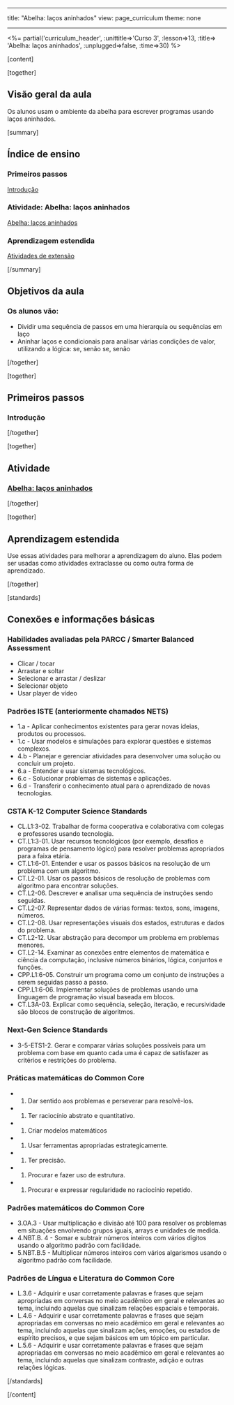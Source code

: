 * * *

title: "Abelha: laços aninhados" view: page_curriculum theme: none

* * *

<%= partial('curriculum_header', :unittitle=>'Curso 3', :lesson=>13, :title=> 'Abelha: laços aninhados', :unplugged=>false, :time=>30) %>

[content]

[together]

## Visão geral da aula

Os alunos usam o ambiente da abelha para escrever programas usando laços aninhados.

[summary]

## Índice de ensino

### **Primeiros passos**

[Introdução](#GetStarted)   


### **Atividade: Abelha: laços aninhados**

[Abelha: laços aninhados](#Activity)

### **Aprendizagem estendida**

[Atividades de extensão](#Extended)

[/summary]

## Objetivos da aula

### Os alunos vão:

  * Dividir uma sequência de passos em uma hierarquia ou sequências em laço 
  * Aninhar laços e condicionais para analisar várias condições de valor, utilizando a lógica: se, senão se, senão

[/together]

[together]

## Primeiros passos

### <a name="GetStarted"></a> Introdução

[/together]

[together]

## Atividade

### <a name="Activity"></a> [Abelha: laços aninhados](http://learn.letron.vip/s/course3/stage/13/puzzle/1)

[/together]

<!--(this is left in here as an example of how to include an image in Markdown)
![](binaryphoto.png) -->

[together]

## Aprendizagem estendida

<a name="Extended"></a>Use essas atividades para melhorar a aprendizagem do aluno. Elas podem ser usadas como atividades extraclasse ou como outra forma de aprendizado.

[/together]

[standards]

## Conexões e informações básicas

### Habilidades avaliadas pela PARCC / Smarter Balanced Assessment

  * Clicar / tocar
  * Arrastar e soltar
  * Selecionar e arrastar / deslizar
  * Selecionar objeto
  * Usar player de vídeo

### Padrões ISTE (anteriormente chamados NETS)

  * 1.a - Aplicar conhecimentos existentes para gerar novas ideias, produtos ou processos.
  * 1.c - Usar modelos e simulações para explorar questões e sistemas complexos.
  * 4.b - Planejar e gerenciar atividades para desenvolver uma solução ou concluir um projeto.
  * 6.a - Entender e usar sistemas tecnológicos.
  * 6.c - Solucionar problemas de sistemas e aplicações.
  * 6.d - Transferir o conhecimento atual para o aprendizado de novas tecnologias. 

### CSTA K-12 Computer Science Standards

  * CL.L1:3-02. Trabalhar de forma cooperativa e colaborativa com colegas e professores usando tecnologia.
  * CT.L1:3-01. Usar recursos tecnológicos (por exemplo, desafios e programas de pensamento lógico) para resolver problemas apropriados para a faixa etária.
  * CT.L1:6-01. Entender e usar os passos básicos na resolução de um problema com um algoritmo.
  * CT.L2-01. Usar os passos básicos de resolução de problemas com algoritmo para encontrar soluções.
  * CT.L2-06. Descrever e analisar uma sequência de instruções sendo seguidas.
  * CT.L2-07. Representar dados de várias formas: textos, sons, imagens, números.
  * CT.L2-08. Usar representações visuais dos estados, estruturas e dados do problema.
  * CT.L2-12. Usar abstração para decompor um problema em problemas menores. 
  * CT.L2-14. Examinar as conexões entre elementos de matemática e ciência da computação, inclusive números binários, lógica, conjuntos e funções. 
  * CPP.L1:6-05. Construir um programa como um conjunto de instruções a serem seguidas passo a passo.
  * CPP.L1:6-06. Implementar soluções de problemas usando uma linguagem de programação visual baseada em blocos.
  * CT.L3A-03. Explicar como sequência, seleção, iteração, e recursividade são blocos de construção de algoritmos.

### Next-Gen Science Standards

  * 3-5-ETS1-2. Gerar e comparar várias soluções possíveis para um problema com base em quanto cada uma é capaz de satisfazer as critérios e restrições do problema. 

### Práticas matemáticas do Common Core

  *   1. Dar sentido aos problemas e perseverar para resolvê-los.
  *   1. Ter raciocínio abstrato e quantitativo.
  *   1. Criar modelos matemáticos
  *   1. Usar ferramentas apropriadas estrategicamente.
  *   1. Ter precisão.
  *   1. Procurar e fazer uso de estrutura.
  *   1. Procurar e expressar regularidade no raciocínio repetido.

### Padrões matemáticos do Common Core

  * 3.OA.3 - Usar multiplicação e divisão até 100 para resolver os problemas em situações envolvendo grupos iguais, arrays e unidades de medida.
  * 4.NBT.B. 4 - Somar e subtrair números inteiros com vários dígitos usando o algoritmo padrão com facilidade.
  * 5.NBT.B.5 - Multiplicar números inteiros com vários algarismos usando o algoritmo padrão com facilidade.

### Padrões de Língua e Literatura do Common Core

  * L.3.6 - Adquirir e usar corretamente palavras e frases que sejam apropriadas em conversas no meio acadêmico em geral e relevantes ao tema, incluindo aquelas que sinalizam relações espaciais e temporais.
  * L.4.6 - Adquirir e usar corretamente palavras e frases que sejam apropriadas em conversas no meio acadêmico em geral e relevantes ao tema, incluindo aquelas que sinalizam ações, emoções, ou estados de espírito precisos, e que sejam básicos em um tópico em particular.
  * L.5.6 - Adquirir e usar corretamente palavras e frases que sejam apropriadas em conversas no meio acadêmico em geral e relevantes ao tema, incluindo aquelas que sinalizam contraste, adição e outras relações lógicas.

[/standards]

[/content]

<link rel="stylesheet" type="text/css" href="../docs/morestyle.css" />